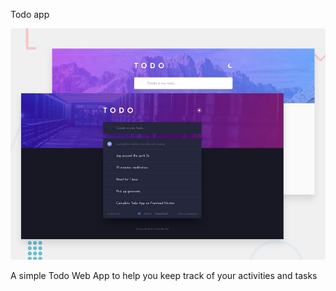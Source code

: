 Todo app

![Design preview for the Todo app coding challenge](./design/desktop-preview.jpg)

A simple Todo Web App to help you keep track of your activities and tasks 